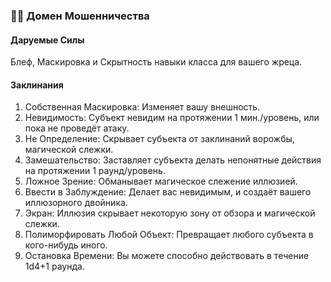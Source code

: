 ### 🦹‍♂️ Домен Мошенничества
#### Даруемые Силы 
Блеф, Маскировка и Скрытность навыки класса для вашего жреца.
#### Заклинания
1. Собственная Маскировка: Изменяет вашу внешность.
2. Невидимость: Субъект невидим на протяжении 1 мин./уровень, или пока не проведёт атаку.
3. Не Определение: Скрывает субъекта от заклинаний ворожбы, магической слежки.
4. Замешательство: Заставляет субъекта делать непонятные действия на протяжении 1 раунд/уровень.
5. Ложное Зрение: Обманывает магическое слежение иллюзией.
6. Ввести в Заблуждение: Делает вас невидимым, и создаёт вашего иллюзорного двойника.
7. Экран: Иллюзия скрывает некоторую зону от обзора и магической слежки.
8. Полиморфировать Любой Объект: Превращает любого субъекта в кого-нибудь иного.
9. Остановка Времени: Вы можете способно действовать в течение 1d4+1 раунда.